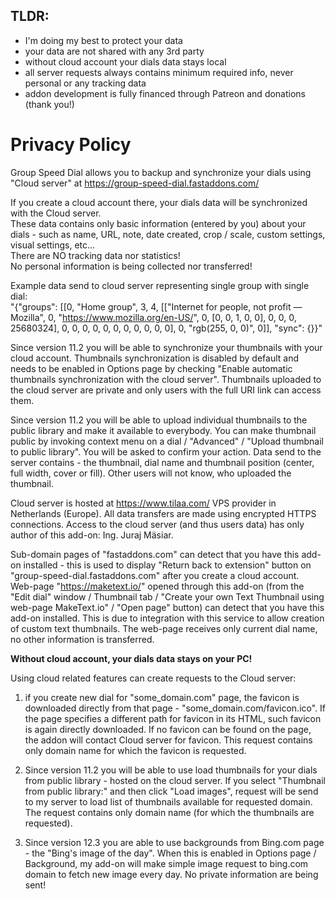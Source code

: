 ## TLDR:
- I'm doing my best to protect your data
- your data are not shared with any 3rd party
- without cloud account your dials data stays local
- all server requests always contains minimum required info, never personal or any tracking data
- addon development is fully financed through Patreon and donations (thank you!)


# Privacy Policy
Group Speed Dial allows you to backup and synchronize your dials using "Cloud server" at https://group-speed-dial.fastaddons.com/
  
If you create a cloud account there, your dials data will be synchronized with the Cloud server.  
These data contains only basic information (entered by you) about your dials - such as name, URL, note, date created, crop / scale, custom settings, visual settings, etc...  
There are NO tracking data nor statistics!  
No personal information is being collected nor transferred!  
  
Example data send to cloud server representing single group with single dial:    
"{"groups": [[0, "Home group", 3, 4, [["Internet for people, not profit — Mozilla", 0, "https://www.mozilla.org/en-US/", 0, [0, 0, 1, 0, 0], 0, 0, 0, 25680324], 0, 0, 0, 0, 0, 0, 0, 0, 0, 0, 0], 0, "rgb(255, 0, 0)", 0]], "sync": {}}"  
  
Since version 11.2 you will be able to synchronize your thumbnails with your cloud account. Thumbnails synchronization is disabled by default and needs to be enabled in Options page by checking "Enable automatic thumbnails synchronization with the cloud server". Thumbnails uploaded to the cloud server are private and only users with the full URI link can access them.  

Since version 11.2 you will be able to upload individual thumbnails to the public library and make it available to everybody. You can make thumbnail public by invoking context menu on a dial / "Advanced" / "Upload thumbnail to public library". You will be asked to confirm your action. Data send to the server contains - the thumbnail, dial name and thumbnail position (center, full width, cover or fill). Other users will not know, who uploaded the thumbnail.  
  
Cloud server is hosted at https://www.tilaa.com/ VPS provider in Netherlands (Europe). All data transfers are made using encrypted HTTPS connections. Access to the cloud server (and thus users data) has only author of this add-on: Ing. Juraj Mäsiar.  
  
Sub-domain pages of "fastaddons.com" can detect that you have this add-on installed - this is used to display "Return back to extension" button on "group-speed-dial.fastaddons.com" after you create a cloud account.  
Web-page "https://maketext.io/" opened through this add-on (from the "Edit dial" window / Thumbnail tab / "Create your own Text Thumbnail using web-page MakeText.io" / "Open page" button) can detect that you have this add-on installed. This is due to integration with this service to allow creation of custom text thumbnails. The web-page receives only current dial name, no other information is transferred.  
  
  
**Without cloud account, your dials data stays on your PC!**  
  
Using cloud related features can create requests to the Cloud server:  
1) if you create new dial for "some_domain.com" page, the favicon is downloaded directly from that page - "some_domain.com/favicon.ico". If the page specifies a different path for favicon in its HTML, such favicon is again directly downloaded. If no favicon can be found on the page, the addon will contact Cloud server for favicon. This request contains only domain name for which the favicon is requested.

3) Since version 11.2 you will be able to use load thumbnails for your dials from public library - hosted on the cloud server. If you select "Thumbnail from public library:" and then click "Load images", request will be send to my server to load list of thumbnails available for requested domain. The request contains only domain name (for which the thumbnails are requested).  
  
4) Since version 12.3 you are able to use backgrounds from Bing.com page - the "Bing's image of the day". When this is enabled in Options page / Background, my add-on will make simple image request to bing.com domain to fetch new image every day. No private information are being sent!  
  
